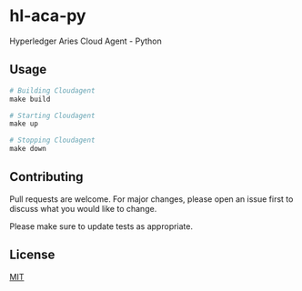 # hl-aca-py
Hyperledger Aries Cloud Agent - Python

## Usage

```python
# Building Cloudagent
make build

# Starting Cloudagent
make up

# Stopping Cloudagent
make down
```

## Contributing
Pull requests are welcome. For major changes, please open an issue first to discuss what you would like to change.

Please make sure to update tests as appropriate.

## License
[MIT](https://choosealicense.com/licenses/mit/)